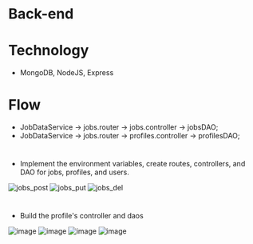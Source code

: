 # Back-end
# Technology
- MongoDB, NodeJS, Express

# Flow
- JobDataService -> jobs.router -> jobs.controller -> jobsDAO;
- JobDataService -> jobs.router -> profiles.controller -> profilesDAO;

#
- Implement the environment variables, create routes, controllers, and DAO for jobs, profiles, and users. 

![jobs_post](https://media.github.khoury.northeastern.edu/user/10363/files/f24c007b-8eeb-4d6f-a529-d053d15fc891)
![jobs_put](https://media.github.khoury.northeastern.edu/user/10363/files/7c6c510a-cf19-4f5b-8b8f-2180e45cf575)
![jobs_del](https://media.github.khoury.northeastern.edu/user/10363/files/14710b26-cc66-492b-a709-831d217fd44f)

#
- Build the profile's controller and daos

![image](https://media.github.khoury.northeastern.edu/user/10363/files/ffd1bb37-45db-4499-9879-1673d7f0f245)
![image](https://media.github.khoury.northeastern.edu/user/10363/files/c93175a5-5747-41ab-9fc6-6045864394a2)
![image](https://media.github.khoury.northeastern.edu/user/10363/files/6e02a78e-b699-44bc-a64f-5956ee3ca1ff)
![image](https://media.github.khoury.northeastern.edu/user/10363/files/8f819d14-c739-4314-9db7-d4c9035c0886)